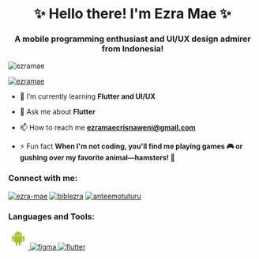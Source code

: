 <h1 align="center">✨ Hello there! I'm Ezra Mae ✨ </h1>
<h3 align="center">A mobile programming enthusiast and UI/UX design admirer from Indonesia!</h3>

<p align="left"> <img src="https://komarev.com/ghpvc/?username=ezramae&label=Profile%20views&color=0e75b6&style=flat" alt="ezramae" /> </p>

<p align="left"> <a href="https://github.com/ryo-ma/github-profile-trophy"><img src="https://github-profile-trophy.vercel.app/?username=ezramae" alt="ezramae" /></a> </p>

- 🌱 I’m currently learning **Flutter and UI/UX**

- 💬 Ask me about **Flutter**

- 📫 How to reach me **ezramaecrisnaweni@gmail.com**

- ⚡ Fun fact **When I'm not coding, you'll find me playing games 🎮 or gushing over my favorite animal—hamsters! 🐹**

<h3 align="left">Connect with me:</h3>
<p align="left">
<a href="https://linkedin.com/in/ezra-mae" target="blank"><img align="center" src="https://raw.githubusercontent.com/rahuldkjain/github-profile-readme-generator/master/src/images/icons/Social/linked-in-alt.svg" alt="ezra-mae" height="30" width="40" /></a>
<a href="https://instagram.com/biblezra" target="blank"><img align="center" src="https://raw.githubusercontent.com/rahuldkjain/github-profile-readme-generator/master/src/images/icons/Social/instagram.svg" alt="biblezra" height="30" width="40" /></a>
<a href="https://www.youtube.com/c/anteemotuturu" target="blank"><img align="center" src="https://raw.githubusercontent.com/rahuldkjain/github-profile-readme-generator/master/src/images/icons/Social/youtube.svg" alt="anteemotuturu" height="30" width="40" /></a>
</p>

<h3 align="left">Languages and Tools:</h3>
<p align="left"> <a href="https://developer.android.com" target="_blank" rel="noreferrer"> <img src="https://raw.githubusercontent.com/devicons/devicon/master/icons/android/android-original-wordmark.svg" alt="android" width="40" height="40"/> </a> <a href="https://www.figma.com/" target="_blank" rel="noreferrer"> <img src="https://www.vectorlogo.zone/logos/figma/figma-icon.svg" alt="figma" width="40" height="40"/> </a> <a href="https://flutter.dev" target="_blank" rel="noreferrer"> <img src="https://www.vectorlogo.zone/logos/flutterio/flutterio-icon.svg" alt="flutter" width="40" height="40"/> </a> </p>
